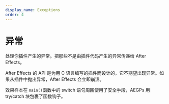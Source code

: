 ```yaml
---
display_name: Exceptions
order: 4
---
```


# 异常

处理你插件产生的异常。把那些不是由插件代码产生的异常传递给 After Effects。

After Effects 的 API 是为用 C 语言编写的插件而设计的，它不期望出现异常。如果从插件中抛出异常，After Effects 会立即崩溃。

效果样本在 `main()`函数中的 switch 语句周围使用了安全手段，AEGPs 用 try/catch 块包裹了函数钩子。
